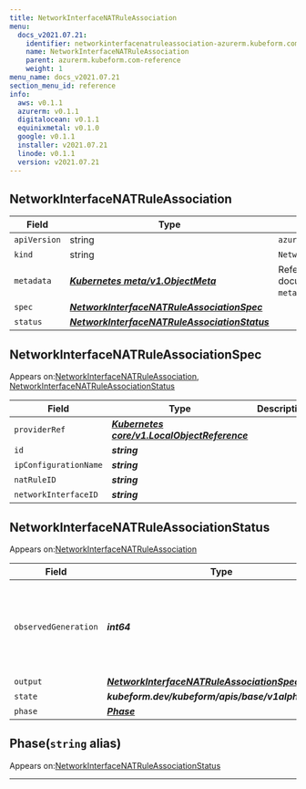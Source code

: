 ```yaml
---
title: NetworkInterfaceNATRuleAssociation
menu:
  docs_v2021.07.21:
    identifier: networkinterfacenatruleassociation-azurerm.kubeform.com
    name: NetworkInterfaceNATRuleAssociation
    parent: azurerm.kubeform.com-reference
    weight: 1
menu_name: docs_v2021.07.21
section_menu_id: reference
info:
  aws: v0.1.1
  azurerm: v0.1.1
  digitalocean: v0.1.1
  equinixmetal: v0.1.0
  google: v0.1.1
  installer: v2021.07.21
  linode: v0.1.1
  version: v2021.07.21
---
```


## NetworkInterfaceNATRuleAssociation
| Field | Type | Description |
| ------ | ----- | ----------- |
| `apiVersion` | string | `azurerm.kubeform.com/v1alpha1` |
|    `kind` | string | `NetworkInterfaceNATRuleAssociation` |
| `metadata` | ***[Kubernetes meta/v1.ObjectMeta](https://v1-18.docs.kubernetes.io/docs/reference/generated/kubernetes-api/v1.18/#objectmeta-v1-meta)***|Refer to the Kubernetes API documentation for the fields of the `metadata` field.|
| `spec` | ***[NetworkInterfaceNATRuleAssociationSpec](#networkinterfacenatruleassociationspec)***||
| `status` | ***[NetworkInterfaceNATRuleAssociationStatus](#networkinterfacenatruleassociationstatus)***||
## NetworkInterfaceNATRuleAssociationSpec

Appears on:[NetworkInterfaceNATRuleAssociation](#networkinterfacenatruleassociation), [NetworkInterfaceNATRuleAssociationStatus](#networkinterfacenatruleassociationstatus)

| Field | Type | Description |
| ------ | ----- | ----------- |
| `providerRef` | ***[Kubernetes core/v1.LocalObjectReference](https://v1-18.docs.kubernetes.io/docs/reference/generated/kubernetes-api/v1.18/#localobjectreference-v1-core)***||
| `id` | ***string***||
| `ipConfigurationName` | ***string***||
| `natRuleID` | ***string***||
| `networkInterfaceID` | ***string***||
## NetworkInterfaceNATRuleAssociationStatus

Appears on:[NetworkInterfaceNATRuleAssociation](#networkinterfacenatruleassociation)

| Field | Type | Description |
| ------ | ----- | ----------- |
| `observedGeneration` | ***int64***| ***(Optional)*** Resource generation, which is updated on mutation by the API Server.|
| `output` | ***[NetworkInterfaceNATRuleAssociationSpec](#networkinterfacenatruleassociationspec)***| ***(Optional)*** |
| `state` | ***kubeform.dev/kubeform/apis/base/v1alpha1.State***| ***(Optional)*** |
| `phase` | ***[Phase](#phase)***| ***(Optional)*** |
## Phase(`string` alias)

Appears on:[NetworkInterfaceNATRuleAssociationStatus](#networkinterfacenatruleassociationstatus)

---
